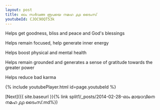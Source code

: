 ```yaml
---
layout: post
title: ഓം സർവങ്ങ രൂപയെ നമഹ ൧൧ ടൈംസ്
youtubeId: CJOC9OQT53k
---
```

 
 
Helps get goodness, bliss and peace and God's blessings
 
Helps remain focused, help generate inner energy 
 
Helps boost physical and mental health 
 
Helps remain grounded and generates a sense of gratitude towards the greater power 
 
Helps reduce bad karma
 
 
 
 


{% include youtubePlayer.html id=page.youtubeId %}
 
[Next]({{ site.baseurl }}{% link  split1/_posts/2014-02-28-ഓം മായാവിനെ നമഹ ൧൧ ടൈംസ്.md%})
 

